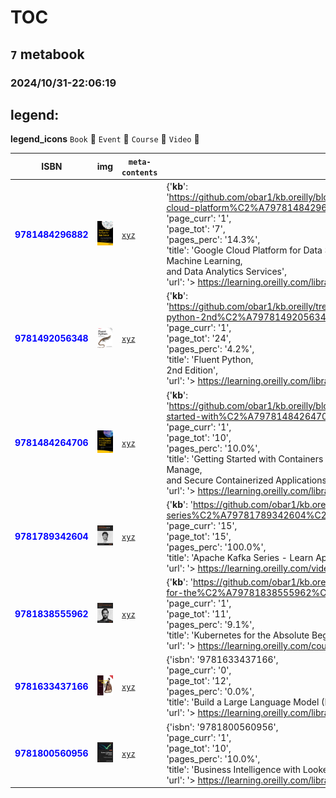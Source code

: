 
# TOC
## `7` metabook
### 2024/10/31-22:06:19

## legend:

**legend_icons**
`Book` :book:
`Event` :floppy_disk:
`Course` :whale:
`Video` :camera_flash:

|  ISBN 	|   img	|  `meta-contents`  	|  `json-contents` 	| `status` | `icons`
|---	|---	|---	|---		|---	|---	|
|<span style="color:blue">**9781484296882**</span>|![`img`](./9781484296882/9781484296882.png)|[`xyz`](./9781484296882/)|{'**kb**': 'https://github.com/obar1/kb.oreilly/blob/main/https%C2%A7%C2%A7%C2%A7learning.oreilly.com%C2%A7library%C2%A7view%C2%A7google-cloud-platform%C2%A79781484296882%C2%A7/readme.md',<br/> 'isbn': '9781484296882',<br/> 'page_curr': '1',<br/> 'page_tot': '7',<br/> 'pages_perc': '14.3%',<br/> 'title': 'Google Cloud Platform for Data Science: A Crash Course on Big Data,<br/> Machine Learning,<br/> and Data Analytics Services',<br/> 'url': '> https://learning.oreilly.com/library/view/google-cloud-platform/9781484296882/ <'}|<span style="color:yellow">**WIP**</span>|:book:|
|<span style="color:blue">**9781492056348**</span>|![`img`](./9781492056348/9781492056348.png)|[`xyz`](./9781492056348/)|{'**kb**': 'https://github.com/obar1/kb.oreilly/tree/main/https%C2%A7%C2%A7%C2%A7learning.oreilly.com%C2%A7library%C2%A7view%C2%A7fluent-python-2nd%C2%A79781492056348%C2%A7',<br/> 'isbn': '9781492056348',<br/> 'page_curr': '1',<br/> 'page_tot': '24',<br/> 'pages_perc': '4.2%',<br/> 'title': 'Fluent Python,<br/> 2nd Edition',<br/> 'url': '> https://learning.oreilly.com/library/view/fluent-python-2nd/9781492056348/ <'}|<span style="color:yellow">**WIP**</span>|:book:|
|<span style="color:blue">**9781484264706**</span>|![`img`](./9781484264706/9781484264706.png)|[`xyz`](./9781484264706/)|{'**kb**': 'https://github.com/obar1/kb.oreilly/blob/main/https%C2%A7%C2%A7%C2%A7learning.oreilly.com%C2%A7library%C2%A7view%C2%A7getting-started-with%C2%A79781484264706/readme.md',<br/> 'isbn': '9781484264706',<br/> 'page_curr': '1',<br/> 'page_tot': '10',<br/> 'pages_perc': '10.0%',<br/> 'title': 'Getting Started with Containers in Google Cloud Platform: Deploy,<br/> Manage,<br/> and Secure Containerized Applications',<br/> 'url': '> https://learning.oreilly.com/library/view/getting-started-with/9781484264706 <'}|<span style="color:yellow">**WIP**</span>|:book:|
|<span style="color:blue">**9781789342604**</span>|![`img`](./9781789342604/9781789342604.png)|[`xyz`](./9781789342604/)|{'**kb**': 'https://github.com/obar1/kb.oreilly/tree/main/https%C2%A7%C2%A7%C2%A7learning.oreilly.com%C2%A7videos%C2%A7apache-kafka-series%C2%A79781789342604%C2%A7',<br/> 'isbn': '9781789342604',<br/> 'page_curr': '15',<br/> 'page_tot': '15',<br/> 'pages_perc': '100.0%',<br/> 'title': 'Apache Kafka Series - Learn Apache Kafka for Beginners v3',<br/> 'url': '> https://learning.oreilly.com/videos/apache-kafka-series/9781789342604 <'}|<span style="color:green">**DONE**</span>|:book: :camera_flash:|
|<span style="color:blue">**9781838555962**</span>|![`img`](./9781838555962/9781838555962.png)|[`xyz`](./9781838555962/)|{'**kb**': 'https://github.com/obar1/kb.oreilly/blob/main/https%C2%A7%C2%A7%C2%A7learning.oreilly.com%C2%A7course%C2%A7kubernetes-for-the%C2%A79781838555962%C2%A7',<br/> 'isbn': '9781838555962',<br/> 'page_curr': '1',<br/> 'page_tot': '11',<br/> 'pages_perc': '9.1%',<br/> 'title': 'Kubernetes for the Absolute Beginners - Hands-On',<br/> 'url': '> https://learning.oreilly.com/course/kubernetes-for-the/9781838555962/ <'}|<span style="color:yellow">**WIP**</span>|:book: :whale:|
|<span style="color:blue">**9781633437166**</span>|![`img`](./9781633437166/9781633437166.png)|[`xyz`](./9781633437166/)|{'isbn': '9781633437166',<br/> 'page_curr': '0',<br/> 'page_tot': '12',<br/> 'pages_perc': '0.0%',<br/> 'title': 'Build a Large Language Model (From Scratch)',<br/> 'url': '> https://learning.oreilly.com/library/view/build-a-large/9781633437166/ <'}|<span style="color:yellow">**WIP**</span>|:book:|
|<span style="color:blue">**9781800560956**</span>|![`img`](./9781800560956/9781800560956.png)|[`xyz`](./9781800560956/)|{'isbn': '9781800560956',<br/> 'page_curr': '1',<br/> 'page_tot': '10',<br/> 'pages_perc': '10.0%',<br/> 'title': 'Business Intelligence with Looker Cookbook',<br/> 'url': '> https://learning.oreilly.com/library/view/business-intelligence-with/9781800560956 <'}|<span style="color:yellow">**WIP**</span>|:book:|
        